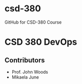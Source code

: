 # csd-380
GitHub for CSD-380 Course
# CSD 380 DevOps
## Contributors
* Prof. John Woods
* Mikaela June
